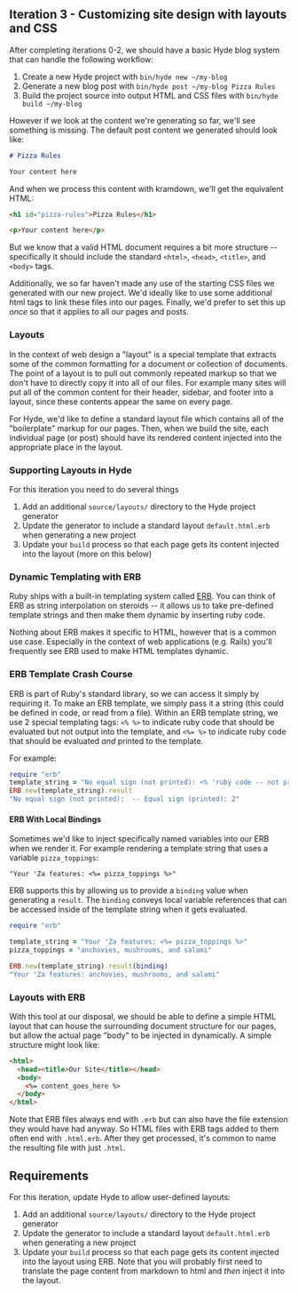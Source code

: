 ## Iteration 3 - Customizing site design with layouts and CSS

After completing iterations 0-2, we should have a basic Hyde blog system that can handle the following workflow:

1. Create a new Hyde project with `bin/hyde new ~/my-blog`
2. Generate a new blog post with `bin/hyde post ~/my-blog Pizza Rules`
3. Build the project source into output HTML and CSS files with `bin/hyde build ~/my-blog`

However if we look at the content we're generating so far, we'll see something is missing. The default post content we generated should look like:

```markdown
# Pizza Rules

Your content here
```

And when we process this content with kramdown, we'll get the equivalent HTML:

```html
<h1 id="pizza-rules">Pizza Rules</h1>

<p>Your content here</p>
```

But we know that a valid HTML document requires a bit more structure -- specifically it should include the standard `<html>`, `<head>`, `<title>`, and `<body>` tags.

Additionally, we so far haven't made any use of the starting CSS files we generated with our new project. We'd ideally like to use some additional html tags to link these files into our pages. Finally, we'd prefer to set this up _once_ so that it applies to all our pages and posts.

### Layouts

In the context of web design a "layout" is a special template that extracts some of the common formatting for a document or collection of documents. The point of a layout is to pull out commonly repeated markup so that we don't have to directly copy it into all of our files. For example many sites will put all of the common content for their header, sidebar, and footer into a layout, since these contents appear the same on every page.

For Hyde, we'd like to define a standard layout file which contains all of the "boilerplate" markup for our pages. Then, when we build the site, each individual page (or post) should have its rendered content injected into the appropriate place in the layout.

### Supporting Layouts in Hyde

For this iteration you need to do several things

1. Add an additional `source/layouts/` directory to the Hyde project generator
2. Update the generator to include a standard layout `default.html.erb` when generating a new project
3. Update your `build` process so that each page gets its content injected into the layout (more on this below)

### Dynamic Templating with ERB

Ruby ships with a built-in templating system called [ERB](http://ruby-doc.org/stdlib-2.3.0/libdoc/erb/rdoc/ERB.html). You can think of ERB as string interpolation on steroids -- it allows us to take pre-defined template strings and then make them dynamic by inserting ruby code.

Nothing about ERB makes it specific to HTML, however that is a common use case. Especially in the context of web applications (e.g. Rails) you'll frequently see ERB used to make HTML templates dynamic.

### ERB Template Crash Course

ERB is part of Ruby's standard library, so we can access it simply by requiring it. To make an ERB template, we simply pass it a string (this could be defined in code, or read from a file). Within an ERB template string, we use 2 special templating tags: `<% %>` to indicate ruby code that should be evaluated but not output into the template, and `<%= %>` to indicate ruby code that should be evaluated _and_ printed to the template.

For example:

```ruby
require "erb"
template_string = "No equal sign (not printed): <% 'ruby code -- not printed to the template' %> -- Equal sign (printed): <%= 1 + 1 %>"
ERB.new(template_string).result
"No equal sign (not printed):  -- Equal sign (printed): 2"
```

#### ERB With Local Bindings

Sometimes we'd like to inject specifically named variables into our ERB when we render it. For example rendering a template string that uses a variable `pizza_toppings`:

```
"Your 'Za features: <%= pizza_toppings %>"
```

ERB supports this by allowing us to provide a `binding` value when generating a `result`. The `binding` conveys local variable references that can be accessed inside of the template string when it gets evaluated.

```ruby
require "erb"

template_string = "Your 'Za features: <%= pizza_toppings %>"
pizza_toppings = "anchovies, mushrooms, and salami"

ERB.new(template_string).result(binding)
"Your 'Za features: anchovies, mushrooms, and salami"
```

### Layouts with ERB

With this tool at our disposal, we should be able to define a simple HTML layout that can house the surrounding document structure for our pages, but allow the actual page "body" to be injected in dynamically. A simple structure might look like:

```html
<html>
  <head><title>Our Site</title></head>
  <body>
    <%= content_goes_here %>
  </body>
</html>
```

Note that ERB files always end with `.erb` but can also have the file extension they would have had anyway. So HTML files with ERB tags added to them often end with `.html.erb`. After they get processed, it's common to name the resulting file with just `.html`.

## Requirements

For this iteration, update Hyde to allow user-defined layouts:

1. Add an additional `source/layouts/` directory to the Hyde project generator
2. Update the generator to include a standard layout `default.html.erb` when generating a new project
3. Update your `build` process so that each page gets its content injected into the layout using ERB. Note that you will probably first need to translate the page content from markdown to html and _then_ inject it into the layout.
